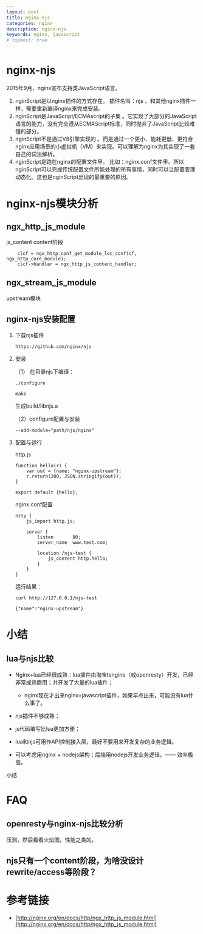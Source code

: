 ```yaml
---
layout: post
title: nginx-njs
categories: nginx
description: nginx-njs
keywords: nginx, javascript
# topmost: true
---
```


# nginx-njs

2015年9月，nginx宣布支持类JavaScript语言。

1. nginScript是以nginx插件的方式存在。 插件名叫：njs 。和其他nginx插件一样，需要重新编译nginx来完成安装。
1. nginScript是JavaScript/ECMAscript的子集 。它实现了大部分的JavaScript语言的能力，没有完全遵从ECMAScript标准，同时抛弃了JavaScript比较难懂的部分。
1. nginScript不是通过V8引擎实现的 。而是通过一个更小、能耗更低、更符合nginx应用场景的小虚拟机（VM）来实现。可以理解为nginx为其实现了一套自己的词法解析。
1. nginScript是跑在nginx的配置文件里。 比如：nginx.conf文件里。所以nginScript可以完成传统配置文件所能处理的所有事情，同时可以让配置管理动态化。这也是nginScript出现的最重要的原因。


# nginx-njs模块分析

## ngx_http_js_module 

js_content content阶段

```
    clcf = ngx_http_conf_get_module_loc_conf(cf, ngx_http_core_module);
    clcf->handler = ngx_http_js_content_handler;
```

## ngx_stream_js_module

upstream模块


## nginx-njs安装配置

1. 下载njs插件
    ```
    https://github.com/nginx/njs
    ```

1. 安装

    （1） 在目录njs下编译：
    ```
    ./configure

    make
    ```
    生成build/libnjs.a
    
    （2）configure配置与安装
    ```
    --add-module="path/njs/nginx"
    ```

1. 配置与运行

    http.js
    ```
    function hello(r) {
        var out = {name: "nginx-upstream"};
        r.return(200, JSON.stringify(out));
    }

    export default {hello};
    ```

    nginx.conf配置
    ```
    http {
        js_import http.js;
        
        server {
            listen       80;
            server_name  www.test.com;
            
            location /njs-test {
                js_content http.hello;
            }
        }
    }    
    ```

    运行结果：
    ```
    curl http://127.0.0.1/njs-test
    
    {"name":"nginx-upstream"}
    ```

# 小结

## lua与njs比较

* Nginx+lua已经很成熟：lua插件由淘宝tengine（或openresty）开发，已经非常成熟商用；并开发了大量的lua插件；
  * nginx现在才出来nginx+javascript插件，如果早点出来，可能没有lua什么事了。

* njs插件不够成熟；

* js代码编写比lua更加方便；

* lua和njs可用作API控制接入层，最好不要用来开发复杂的业务逻辑。

* 可以考虑用nginx + nodejs架构；后端用nodejs开发业务逻辑。—— 效率极高。

小结








# FAQ

## openresty与nginx-njs比较分析

压测，然后看看火焰图，性能之类的。

## njs只有一个content阶段，为啥没设计rewrite/access等阶段？


# 参考链接

- [http://nginx.org/en/docs/http/ngx_http_js_module.html](http://nginx.org/en/docs/http/ngx_http_js_module.html)




